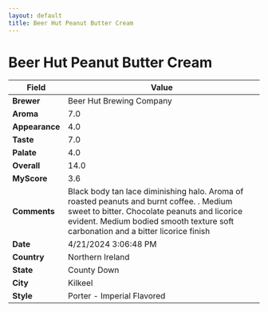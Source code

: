 ```yaml
---
layout: default
title: Beer Hut Peanut Butter Cream
---
```


# Beer Hut Peanut Butter Cream

| Field         | Value                                                                                                   |
|---------------|---------------------------------------------------------------------------------------------------------|
| **Brewer**    | Beer Hut Brewing Company                                                                                        |
| **Aroma**     | 7.0                                                                                         |
| **Appearance**| 4.0                                                                                    |
| **Taste**     | 7.0                                                                                         |
| **Palate**    | 4.0                                                                                        |
| **Overall**   | 14.0                                                                                       |
| **MyScore**   | 3.6                                                                                       |
| **Comments**  | Black body tan lace diminishing halo. Aroma of roasted peanuts and burnt coffee. . Medium sweet to bitter. Chocolate peanuts and licorice evident. Medium bodied smooth texture soft carbonation and a bitter licorice finish                                                                                       |
| **Date**      | 4/21/2024 3:06:48 PM                                                                                          |
| **Country**   | Northern Ireland                                                                                       |
| **State**     | County Down                                                                                         |
| **City**      | Kilkeel                                                                                          |
| **Style**     | Porter - Imperial Flavored                                                                                         |
